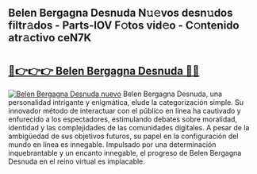 ## Belen Bergagna Desnuda N𝚞𝚎vos desn𝚞dos filtr𝚊dos - Parts-lOV F𝚘tos vid𝚎o - C𝚘ntenido atr𝚊ctivo ceN7K

# <h2><a href="http://mb9q2o.tromn.icu/?c=Belen+Bergagna+Desnuda">🔗👉👉👉 Belen Bergagna Desnuda 🔗🔗</a></h2>

[![Belen Bergagna Desnuda nuevo](https://i.imgur.com/pEAQMta.gif)](http://mb9q2o.tromn.icu/?c=Belen+Bergagna+Desnuda)
Belen Bergagna Desnuda, una personalidad intrigante y enigmática, elude la categorización simple. Su innovador método de interactuar con el público en línea ha cautivado y enfurecido a los espectadores, estimulando debates sobre moralidad, identidad y las complejidades de las comunidades digitales. A pesar de la ambigüedad de sus objetivos futuros, su papel en la configuración del mundo en línea es innegable. Impulsado por una determinación inquebrantable y un encanto innegable, el progreso de Belen Bergagna Desnuda en el reino virtual es implacable.
